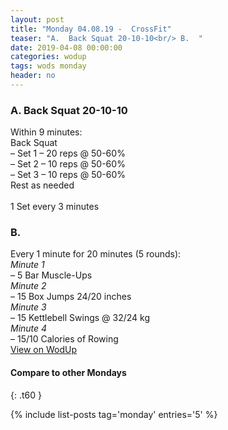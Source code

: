 ```yaml
---
layout: post
title: "Monday 04.08.19 -  CrossFit"
teaser: "A.  Back Squat 20-10-10<br/> B.  "
date: 2019-04-08 00:00:00
categories: wodup
tags: wods monday
header: no
---
```



<h3>A.  Back Squat 20-10-10</h3>
Within 9 minutes:<br/>
Back Squat<br/>– Set 1 – 20 reps  @ 50-60%<br/>– Set 2 – 10 reps  @ 50-60%<br/>– Set 3 – 10 reps  @ 50-60%<br/>Rest as needed<br/><br/>1 Set every 3 minutes
<h3>B.  </h3>
Every 1 minute for 20 minutes (5 rounds):<br/><em>Minute 1</em><br/>– 5 Bar Muscle-Ups<br/><em>Minute 2</em><br/>– 15 Box Jumps 24/20 inches<br/><em>Minute 3</em><br/>– 15 Kettlebell Swings @ 32/24 kg<br/><em>Minute 4</em><br/>– 15/10 Calories of Rowing<br/>
<a href="https://www.wodup.com/gyms/asphodel/wods/15027" target="blank">View on WodUp</a>


#### Compare to other Mondays
{: .t60 }

{% include list-posts tag='monday' entries='5' %}